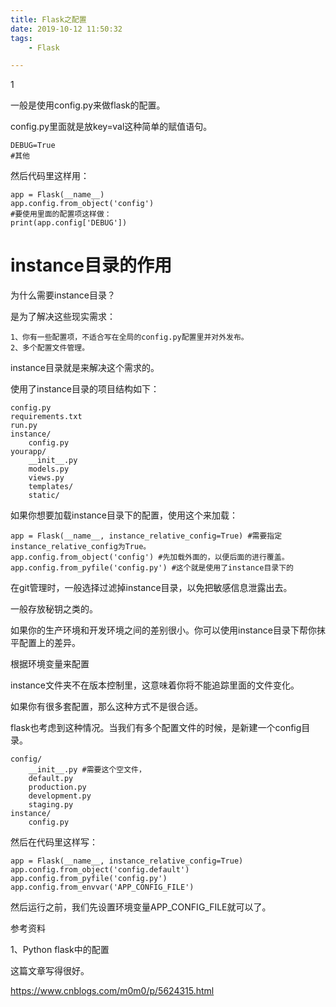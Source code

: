 ```yaml
---
title: Flask之配置
date: 2019-10-12 11:50:32
tags:
	- Flask

---
```


1

一般是使用config.py来做flask的配置。

config.py里面就是放key=val这种简单的赋值语句。

```
DEBUG=True
#其他
```

然后代码里这样用：

```
app = Flask(__name__)
app.config.from_object('config')
#要使用里面的配置项这样做：
print(app.config['DEBUG'])
```



# instance目录的作用

为什么需要instance目录？

是为了解决这些现实需求：

```
1、你有一些配置项，不适合写在全局的config.py配置里并对外发布。
2、多个配置文件管理。
```

instance目录就是来解决这个需求的。

使用了instance目录的项目结构如下：

```
config.py
requirements.txt
run.py
instance/
	config.py
yourapp/
	__init__.py
	models.py
	views.py
	templates/
	static/
```

如果你想要加载instance目录下的配置，使用这个来加载：

```
app = Flask(__name__, instance_relative_config=True) #需要指定instance_relative_config为True。
app.config.from_object('config') #先加载外面的，以便后面的进行覆盖。
app.config.from_pyfile('config.py') #这个就是使用了instance目录下的
```

在git管理时，一般选择过滤掉instance目录，以免把敏感信息泄露出去。

一般存放秘钥之类的。



如果你的生产环境和开发环境之间的差别很小。你可以使用instance目录下帮你抹平配置上的差异。



根据环境变量来配置

instance文件夹不在版本控制里，这意味着你将不能追踪里面的文件变化。

如果你有很多套配置，那么这种方式不是很合适。

flask也考虑到这种情况。当我们有多个配置文件的时候，是新建一个config目录。

```
config/
	__init__.py #需要这个空文件，
	default.py
	production.py
	development.py
	staging.py
instance/
	config.py
```

然后在代码里这样写：

```
app = Flask(__name__, instance_relative_config=True)
app.config.from_object('config.default')
app.config.from_pyfile('config.py')
app.config.from_envvar('APP_CONFIG_FILE')
```

然后运行之前，我们先设置环境变量APP_CONFIG_FILE就可以了。



参考资料

1、Python flask中的配置

这篇文章写得很好。

https://www.cnblogs.com/m0m0/p/5624315.html